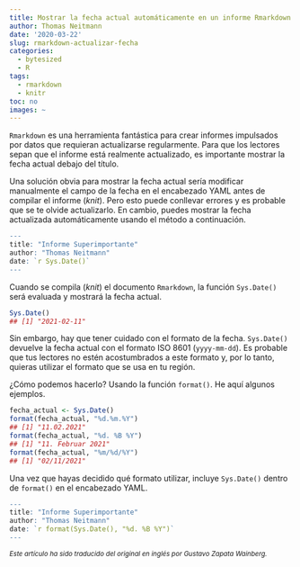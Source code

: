 ```yaml
---
title: Mostrar la fecha actual automáticamente en un informe Rmarkdown
author: Thomas Neitmann
date: '2020-03-22'
slug: rmarkdown-actualizar-fecha
categories:
  - bytesized
  - R
tags:
  - rmarkdown
  - knitr
toc: no
images: ~
---
```




<!-- `Rmarkdown` is a great tool for creating data-driven reports that have to be updated on a regular basis. To communicate to stakeholders that the report is indeed up to date it's important to display the current date below the title. -->

`Rmarkdown` es una herramienta fantástica para crear informes impulsados por datos que requieran actualizarse regularmente. Para que los lectores sepan que el informe está realmente actualizado, es importante mostrar la fecha actual debajo del título.

<!-- An obvious solution to display the current date is to update the date field in the YAML header manually before knitting. But this is both error prone and you are likely to forget about it. Instead you can dislay the current date in an automatic way using the method below. -->

Una solución obvia para mostrar la fecha actual sería modificar manualmente el campo de la fecha en el encabezado YAML antes de compilar el informe (*knit*). Pero esto puede conllevar errores y es probable que se te olvide actualizarlo. En cambio, puedes mostrar la fecha actualizada automáticamente usando el método a continuación.


```r
---
title: "Informe Superimportante"
author: "Thomas Neitmann"
date: `r Sys.Date()`
---
```

<!-- When knitting the `Rmarkdown` document `Sys.Date()` will be evaluated and display the current date. -->

Cuando se compila (*knit*) el documento `Rmarkdown`, la función `Sys.Date()` será evaluada y mostrará la fecha actual.


```r
Sys.Date()
## [1] "2021-02-11"
```

<!-- A caveat is the date format, though. `Sys.Date()` returns the current date in ISO 8601 format, i.e. `yyyy-mm-dd`. Your audience is likely not used to this format so you might want to use a date format that's common in your locale. -->

<!-- How to achieve that? Using the `format()` function. Here are some examples. -->

Sin embargo, hay que tener cuidado con el formato de la fecha. `Sys.Date()` devuelve la fecha actual con el formato ISO 8601 (`yyyy-mm-dd`). Es probable que tus lectores no estén acostumbrados a este formato y, por lo tanto, quieras utilizar el formato que se usa en tu región.

¿Cómo podemos hacerlo? Usando la función `format()`. He aquí algunos ejemplos.


```r
fecha_actual <- Sys.Date()
format(fecha_actual, "%d.%m.%Y")
## [1] "11.02.2021"
format(fecha_actual, "%d. %B %Y")
## [1] "11. Februar 2021"
format(fecha_actual, "%m/%d/%Y")
## [1] "02/11/2021"
```

<!-- After deciding which format to use make sure to wrap `Sys.Date()` inside of `format()` in your YAML header. -->

Una vez que hayas decidido qué formato utilizar, incluye `Sys.Date()` dentro de `format()` en el encabezado YAML.


```r
---
title: "Informe Superimportante"
author: "Thomas Neitmann"
date: `r format(Sys.Date(), "%d. %B %Y")`
---
```

*<small>Este artículo ha sido traducido del original en inglés por Gustavo Zapata Wainberg.</small>*
